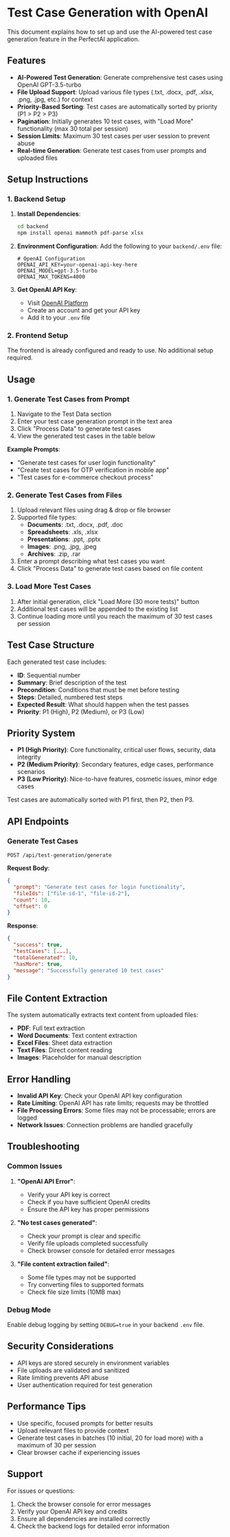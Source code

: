 # Test Case Generation with OpenAI

This document explains how to set up and use the AI-powered test case generation feature in the PerfectAI application.

## Features

- **AI-Powered Test Generation**: Generate comprehensive test cases using OpenAI GPT-3.5-turbo
- **File Upload Support**: Upload various file types (.txt, .docx, .pdf, .xlsx, .png, .jpg, etc.) for context
- **Priority-Based Sorting**: Test cases are automatically sorted by priority (P1 > P2 > P3)
- **Pagination**: Initially generates 10 test cases, with "Load More" functionality (max 30 total per session)
- **Session Limits**: Maximum 30 test cases per user session to prevent abuse
- **Real-time Generation**: Generate test cases from user prompts and uploaded files

## Setup Instructions

### 1. Backend Setup

1. **Install Dependencies**:
   ```bash
   cd backend
   npm install openai mammoth pdf-parse xlsx
   ```

2. **Environment Configuration**:
   Add the following to your `backend/.env` file:
   ```env
   # OpenAI Configuration
   OPENAI_API_KEY=your-openai-api-key-here
   OPENAI_MODEL=gpt-3.5-turbo
   OPENAI_MAX_TOKENS=4000
   ```

3. **Get OpenAI API Key**:
   - Visit [OpenAI Platform](https://platform.openai.com/)
   - Create an account and get your API key
   - Add it to your `.env` file

### 2. Frontend Setup

The frontend is already configured and ready to use. No additional setup required.

## Usage

### 1. Generate Test Cases from Prompt

1. Navigate to the Test Data section
2. Enter your test case generation prompt in the text area
3. Click "Process Data" to generate test cases
4. View the generated test cases in the table below

**Example Prompts**:
- "Generate test cases for user login functionality"
- "Create test cases for OTP verification in mobile app"
- "Test cases for e-commerce checkout process"

### 2. Generate Test Cases from Files

1. Upload relevant files using drag & drop or file browser
2. Supported file types:
   - **Documents**: .txt, .docx, .pdf, .doc
   - **Spreadsheets**: .xls, .xlsx
   - **Presentations**: .ppt, .pptx
   - **Images**: .png, .jpg, .jpeg
   - **Archives**: .zip, .rar
3. Enter a prompt describing what test cases you want
4. Click "Process Data" to generate test cases based on file content

### 3. Load More Test Cases

1. After initial generation, click "Load More (30 more tests)" button
2. Additional test cases will be appended to the existing list
3. Continue loading more until you reach the maximum of 30 test cases per session

## Test Case Structure

Each generated test case includes:

- **ID**: Sequential number
- **Summary**: Brief description of the test
- **Precondition**: Conditions that must be met before testing
- **Steps**: Detailed, numbered test steps
- **Expected Result**: What should happen when the test passes
- **Priority**: P1 (High), P2 (Medium), or P3 (Low)

## Priority System

- **P1 (High Priority)**: Core functionality, critical user flows, security, data integrity
- **P2 (Medium Priority)**: Secondary features, edge cases, performance scenarios  
- **P3 (Low Priority)**: Nice-to-have features, cosmetic issues, minor edge cases

Test cases are automatically sorted with P1 first, then P2, then P3.

## API Endpoints

### Generate Test Cases
```
POST /api/test-generation/generate
```

**Request Body**:
```json
{
  "prompt": "Generate test cases for login functionality",
  "fileIds": ["file-id-1", "file-id-2"],
  "count": 10,
  "offset": 0
}
```

**Response**:
```json
{
  "success": true,
  "testCases": [...],
  "totalGenerated": 10,
  "hasMore": true,
  "message": "Successfully generated 10 test cases"
}
```

## File Content Extraction

The system automatically extracts text content from uploaded files:

- **PDF**: Full text extraction
- **Word Documents**: Text content extraction
- **Excel Files**: Sheet data extraction
- **Text Files**: Direct content reading
- **Images**: Placeholder for manual description

## Error Handling

- **Invalid API Key**: Check your OpenAI API key configuration
- **Rate Limiting**: OpenAI API has rate limits; requests may be throttled
- **File Processing Errors**: Some files may not be processable; errors are logged
- **Network Issues**: Connection problems are handled gracefully

## Troubleshooting

### Common Issues

1. **"OpenAI API Error"**:
   - Verify your API key is correct
   - Check if you have sufficient OpenAI credits
   - Ensure the API key has proper permissions

2. **"No test cases generated"**:
   - Check your prompt is clear and specific
   - Verify file uploads completed successfully
   - Check browser console for detailed error messages

3. **"File content extraction failed"**:
   - Some file types may not be supported
   - Try converting files to supported formats
   - Check file size limits (10MB max)

### Debug Mode

Enable debug logging by setting `DEBUG=true` in your backend `.env` file.

## Security Considerations

- API keys are stored securely in environment variables
- File uploads are validated and sanitized
- Rate limiting prevents API abuse
- User authentication required for test generation

## Performance Tips

- Use specific, focused prompts for better results
- Upload relevant files to provide context
- Generate test cases in batches (10 initial, 20 for load more) with a maximum of 30 per session
- Clear browser cache if experiencing issues

## Support

For issues or questions:
1. Check the browser console for error messages
2. Verify your OpenAI API key and credits
3. Ensure all dependencies are installed correctly
4. Check the backend logs for detailed error information
